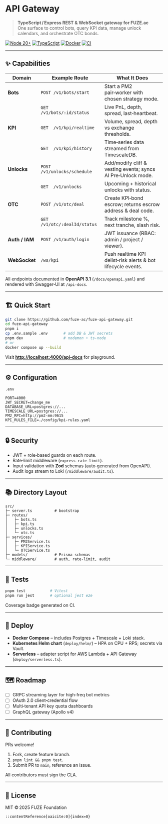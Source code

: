 # API Gateway

> **TypeScript / Express REST & WebSocket gateway for FUZE.ac**  
> One surface to control bots, query KPI data, manage unlock calendars, and orchestrate OTC bonds.

[![Node 20+](https://img.shields.io/badge/Node.js-20%2B-brightgreen)](https://nodejs.org)
[![TypeScript](https://img.shields.io/badge/TypeScript-5.4-blue)](https://www.typescriptlang.org/)
[![Docker](https://img.shields.io/badge/Docker-ready-blue)](https://www.docker.com/)
[![CI](https://github.com/fuze-ac/fuze-api-gateway/actions/workflows/ci.yml/badge.svg)](./actions)

---

## ✨  Capabilities

| Domain          | Example Route                         | What It Does                                                   |
|-----------------|---------------------------------------|----------------------------------------------------------------|
| **Bots**        | `POST /v1/bots/start`                 | Start a PM2 pair‑worker with chosen strategy mode.             |
|                 | `GET  /v1/bots/:id/status`            | Live PnL, depth, spread, last‑heartbeat.                       |
| **KPI**         | `GET  /v1/kpi/realtime`               | Volume, spread, depth vs exchange thresholds.                  |
|                 | `GET  /v1/kpi/history`                | Time‑series data streamed from TimescaleDB.                    |
| **Unlocks**     | `POST /v1/unlocks/schedule`           | Add/modify cliff & vesting events; syncs AI Pre‑Unlock mode.   |
|                 | `GET  /v1/unlocks`                    | Upcoming + historical unlocks with status.                     |
| **OTC**         | `POST /v1/otc/deal`                   | Create KPI‑bond escrow; returns escrow address & deal code.    |
|                 | `GET  /v1/otc/:dealId/status`         | Track milestone %, next tranche, slash risk.                   |
| **Auth / IAM**  | `POST /v1/auth/login`                 | JWT issuance (RBAC: admin / project / viewer).                 |
| **WebSocket**   | `/ws/kpi`                             | Push realtime KPI delist‑risk alerts & bot lifecycle events.   |

All endpoints documented in **OpenAPI 3.1** (`/docs/openapi.yaml`) and rendered with Swagger‑UI at `/api-docs`.

---

## 🏗  Quick Start

```bash
git clone https://github.com/fuze-ac/fuze-api-gateway.git
cd fuze-api-gateway
pnpm i
cp .env.sample .env       # add DB & JWT secrets
pnpm dev                  # nodemon + ts-node
# or
docker compose up --build
````

Visit **[http://localhost:4000/api-docs](http://localhost:4000/api-docs)** for playground.

---

## ⚙️  Configuration

`.env`

```
PORT=4000
JWT_SECRET=change_me
DATABASE_URL=postgres://...
TIMESCALE_URL=postgres://...
PM2_RPC=http://pm2-mm:9615
KPI_RULES_FILE=./config/kpi-rules.yaml
```

---

## 🔒  Security

* JWT + role‑based guards on each route.
* Rate‑limit middleware (`express-rate-limit`).
* Input validation with **Zod** schemas (auto‑generated from OpenAPI).
* Audit logs stream to Loki (`/middleware/audit.ts`).

---

## 📚  Directory Layout

```
src/
├─ server.ts          # bootstrap
├─ routes/
│   ├─ bots.ts
│   ├─ kpi.ts
│   ├─ unlocks.ts
│   └─ otc.ts
├─ services/
│   ├─ PM2Service.ts
│   ├─ KPIService.ts
│   └─ OTCService.ts
├─ models/            # Prisma schemas
└─ middleware/        # auth, rate‑limit, audit
```

---

## 🧪  Tests

```bash
pnpm test           # Vitest
pnpm run jest       # optional jest e2e
```

Coverage badge generated on CI.

---

## 🚀  Deploy

* **Docker Compose** – includes Postgres + Timescale + Loki stack.
* **Kubernetes Helm chart** (`deploy/helm/`) – HPA on CPU + RPS; secrets via Vault.
* **Serverless** – adapter script for AWS Lambda + API Gateway (`deploy/serverless.ts`).

---

## 🗺  Roadmap

* [ ] GRPC streaming layer for high‑freq bot metrics
* [ ] OAuth 2.0 client‑credential flow
* [ ] Multi‑tenant API key quota dashboards
* [ ] GraphQL gateway (Apollo v4)

---

## 🤝  Contributing

PRs welcome!

1. Fork, create feature branch.
2. `pnpm lint && pnpm test`.
3. Submit PR to `main`, reference an issue.

All contributors must sign the CLA.

---

## 📝  License

MIT © 2025 FUZE Foundation

```
::contentReference[oaicite:0]{index=0}
```
